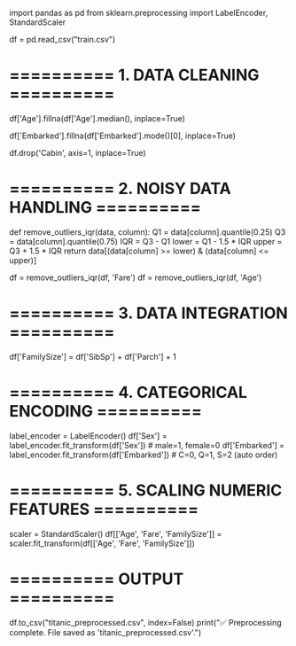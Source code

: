 import pandas as pd
from sklearn.preprocessing import LabelEncoder, StandardScaler


df = pd.read_csv("train.csv")

# ========== 1. DATA CLEANING ==========


df['Age'].fillna(df['Age'].median(), inplace=True)


df['Embarked'].fillna(df['Embarked'].mode()[0], inplace=True)


df.drop('Cabin', axis=1, inplace=True)

# ========== 2. NOISY DATA HANDLING ==========


def remove_outliers_iqr(data, column):
    Q1 = data[column].quantile(0.25)
    Q3 = data[column].quantile(0.75)
    IQR = Q3 - Q1
    lower = Q1 - 1.5 * IQR
    upper = Q3 + 1.5 * IQR
    return data[(data[column] >= lower) & (data[column] <= upper)]

df = remove_outliers_iqr(df, 'Fare')
df = remove_outliers_iqr(df, 'Age')

# ========== 3. DATA INTEGRATION ==========

df['FamilySize'] = df['SibSp'] + df['Parch'] + 1

# ========== 4. CATEGORICAL ENCODING ==========

label_encoder = LabelEncoder()
df['Sex'] = label_encoder.fit_transform(df['Sex'])         # male=1, female=0
df['Embarked'] = label_encoder.fit_transform(df['Embarked'])  # C=0, Q=1, S=2 (auto order)

# ========== 5. SCALING NUMERIC FEATURES ==========

scaler = StandardScaler()
df[['Age', 'Fare', 'FamilySize']] = scaler.fit_transform(df[['Age', 'Fare', 'FamilySize']])

# ========== OUTPUT ==========

df.to_csv("titanic_preprocessed.csv", index=False)
print("✅ Preprocessing complete. File saved as 'titanic_preprocessed.csv'.")
